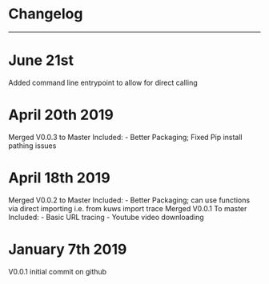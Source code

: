 # Changelog
---

# June 21st
Added command line entrypoint to allow for direct calling

# April 20th 2019
Merged V0.0.3 to Master
Included:
    - Better Packaging; Fixed Pip install pathing issues


# April 18th 2019
Merged V0.0.2 to Master
Included:
    - Better Packaging; can use functions via direct importing
    i.e. from kuws import trace
Merged V0.0.1 To master
Included:
    - Basic URL tracing
    - Youtube video downloading

# January 7th 2019
V0.0.1 initial commit on github